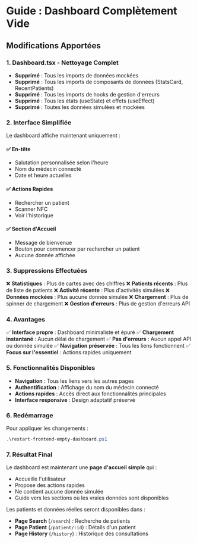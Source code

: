 # Guide : Dashboard Complètement Vide

## Modifications Apportées

### 1. Dashboard.tsx - Nettoyage Complet
- **Supprimé** : Tous les imports de données mockées
- **Supprimé** : Tous les imports de composants de données (StatsCard, RecentPatients)
- **Supprimé** : Tous les imports de hooks de gestion d'erreurs
- **Supprimé** : Tous les états (useState) et effets (useEffect)
- **Supprimé** : Toutes les données simulées et mockées

### 2. Interface Simplifiée

Le dashboard affiche maintenant uniquement :

#### ✅ **En-tête**
- Salutation personnalisée selon l'heure
- Nom du médecin connecté
- Date et heure actuelles

#### ✅ **Actions Rapides**
- Rechercher un patient
- Scanner NFC
- Voir l'historique

#### ✅ **Section d'Accueil**
- Message de bienvenue
- Bouton pour commencer par rechercher un patient
- Aucune donnée affichée

### 3. Suppressions Effectuées

❌ **Statistiques** : Plus de cartes avec des chiffres
❌ **Patients récents** : Plus de liste de patients
❌ **Activité récente** : Plus d'activités simulées
❌ **Données mockées** : Plus aucune donnée simulée
❌ **Chargement** : Plus de spinner de chargement
❌ **Gestion d'erreurs** : Plus de gestion d'erreurs API

### 4. Avantages

✅ **Interface propre** : Dashboard minimaliste et épuré
✅ **Chargement instantané** : Aucun délai de chargement
✅ **Pas d'erreurs** : Aucun appel API ou donnée simulée
✅ **Navigation préservée** : Tous les liens fonctionnent
✅ **Focus sur l'essentiel** : Actions rapides uniquement

### 5. Fonctionnalités Disponibles

- **Navigation** : Tous les liens vers les autres pages
- **Authentification** : Affichage du nom du médecin connecté
- **Actions rapides** : Accès direct aux fonctionnalités principales
- **Interface responsive** : Design adaptatif préservé

### 6. Redémarrage

Pour appliquer les changements :
```powershell
.\restart-frontend-empty-dashboard.ps1
```

### 7. Résultat Final

Le dashboard est maintenant une **page d'accueil simple** qui :
- Accueille l'utilisateur
- Propose des actions rapides
- Ne contient aucune donnée simulée
- Guide vers les sections où les vraies données sont disponibles

Les patients et données réelles seront disponibles dans :
- **Page Search** (`/search`) : Recherche de patients
- **Page Patient** (`/patient/:id`) : Détails d'un patient
- **Page History** (`/history`) : Historique des consultations 